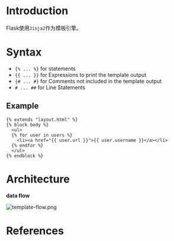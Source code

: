# Introduction

Flask使用`Jinja2`作为模板引擎。

# Syntax

* `{% ... %}` for statements
* `{{ ... }}` for Expressions to print the template output
* `{# ... #}` for Comments not included in the template output
* `# ... ##` for Line  Statements

## Example

```
{% extends "layout.html" %}
{% block body %}
  <ul>
  {% for user in users %}
    <li><a href="{{ user.url }}">{{ user.username }}</a></li>
  {% endfor %}
  </ul>
{% endblock %}
```

# Architecture

**data flow**

![template-flow.png](https://bitbucket.org/repo/zp95RA/images/2771160943-template-flow.png)

# References